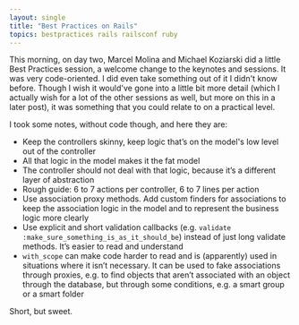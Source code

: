 ```yaml
---
layout: single
title: "Best Practices on Rails"
topics: bestpractices rails railsconf ruby
---
```

This morning, on day two, Marcel Molina and Michael Koziarski did a little Best Practices session, a welcome change to the keynotes and sessions. It was very code-oriented. I did even take something out of it I didn't know before. Though I wish it would've gone into a little bit more detail (which I actually wish for a lot of the other sessions as well, but more on this in a later post), it was something that you could relate to on a practical level.

I took some notes, without code though, and here they are:

- Keep the controllers skinny, keep logic that&rsquo;s on the model's low level out of the controller
- All that logic in the model makes it the fat model
- The controller should not deal with that logic, because it&rsquo;s a different layer of abstraction
- Rough guide: 6 to 7 actions per controller, 6 to 7 lines per action
- Use association proxy methods. Add custom finders for associations to keep the association logic in the model and to represent the business logic more clearly
- Use explicit and short validation callbacks (e.g. `validate :make_sure_something_is_as_it_should_be`) instead of just long validate methods. It&rsquo;s easier to read and understand
- `with_scope` can make code harder to read and is (apparently) used in situations where it isn&rsquo;t necessary. It can be used to fake associations through proxies, e.g. to find objects that aren&rsquo;t associated with an object through the database, but through some conditions, e.g. a smart group or a smart folder

Short, but sweet.